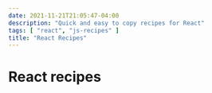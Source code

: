 ```yaml
---
date: 2021-11-21T21:05:47-04:00
description: "Quick and easy to copy recipes for React"
tags: [ "react", "js-recipes" ]
title: "React Recipes"
---
```


# React recipes
